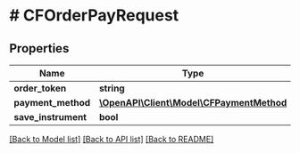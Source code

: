 # # CFOrderPayRequest

## Properties

Name | Type | Description | Notes
------------ | ------------- | ------------- | -------------
**order_token** | **string** |  |
**payment_method** | [**\OpenAPI\Client\Model\CFPaymentMethod**](CFPaymentMethod.md) |  |
**save_instrument** | **bool** |  | [optional]

[[Back to Model list]](../../README.md#models) [[Back to API list]](../../README.md#endpoints) [[Back to README]](../../README.md)
